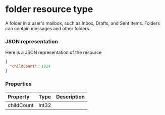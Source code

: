 # folder resource type

A folder in a user's mailbox, such as Inbox, Drafts, and Sent Items. Folders can contain messages and other folders.

### JSON representation

Here is a JSON representation of the resource

<!-- {
  "blockType": "resource",
  "optionalProperties": [

  ],
  "@odata.type": "microsoft.graph.folder"
}-->

```json
{
  "childCount": 1024
}

```
### Properties
| Property	   | Type	|Description|
|:---------------|:--------|:----------|
|childCount|Int32||

<!-- uuid: 7d5a5ea3-c4f8-4774-bf57-f9894414b5da
2015-10-21 09:37:34 UTC -->
<!-- {
  "type": "#page.annotation",
  "description": "folder resource",
  "keywords": "",
  "section": "documentation",
  "tocPath": ""
}-->